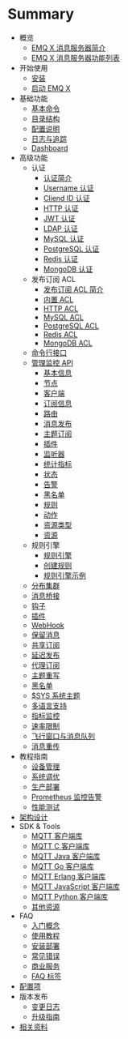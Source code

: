 # Summary

* 概览
  * [EMQ X 消息服务器简介](introduction.md)
  * [EMQ X 消息服务器功能列表](introduction/checklist.md)
* 开始使用
  * [安装](getting-started/installation.md)
  * [启动 EMQ X](getting-started/start.md)
* 基础功能
  * [基本命令](using-emqx/command-line.md)
  * [目录结构](using-emqx/directory.md)
  * [配置说明](using-emqx/config.md)
  * [日志与追踪](using-emqx/log.md)
  * [Dashboard](using-emqx/dashboard-ee.md)
* 高级功能
  * 认证
    * [认证简介](advanced/auth.md)
    * [Username 认证](advanced/auth-username.md)
    * [Cliend ID 认证](advanced/auth-clientid.md)
    * [HTTP 认证](advanced/auth-http.md)
    * [JWT 认证](advanced/auth-jwt.md)
    * [LDAP 认证](advanced/auth-ldap.md)
    * [MySQL 认证](advanced/auth-mysql.md)
    * [PostgreSQL 认证](advanced/auth-postgresql.md)
    * [Redis 认证](advanced/auth-redis.md)
    * [MongoDB 认证](advanced/auth-mongodb.md)
  * 发布订阅 ACL
    * [发布订阅 ACL 简介](advanced/acl.md)
    * [内置 ACL](advanced/acl-file.md)
    * [HTTP ACL](advanced/acl-http.md)
    * [MySQL ACL](advanced/acl-mysql.md)
    * [PostgreSQL ACL](advanced/acl-postgres.md)
    * [Redis ACL](advanced/acl-redis.md)
    * [MongoDB ACL](advanced/acl-mongodb.md)
  * [命令行接口](advanced/cli.md)
  * [管理监控 API](advanced/http-api.md)
    * [基本信息](./advanced/http-api.md#endpoint-brokers)
    * [节点](./advanced/http-api.md#endpoint-nodes)
    * [客户端](./advanced/http-api.md#endpoint-clients)
    * [订阅信息](./advanced/http-api.md#endpoint-subscriptions)
    * [路由](./advanced/http-api.md#endpoint-routes)
    * [消息发布](./advanced/http-api.md#endpoint-publish)
    * [主题订阅](./advanced/http-api.md#endpoint-subscribe)
    * [插件](./advanced/http-api.md#endpoint-plugins)
    * [监听器](./advanced/http-api.md#endpoint-listeners)
    * [统计指标](./advanced/http-api.md#endpoint-metrics)
    * [状态](./advanced/http-api.md#endpoint-stats)
    * [告警](./advanced/http-api.md#endpoint-alarms)
    * [黑名单](./advanced/http-api.md#endpoint-banned)
    * [规则](./advanced/http-api.md#endpoint-rules)
    * [动作](./advanced/http-api.md#endpoint-actions)
    * [资源类型](./advanced/http-api.md#endpoint-resource-types)
    * [资源](./advanced/http-api.md#endpoint-resources)
  * 规则引擎
    * [规则引擎](advanced/rule-engine.md)
    * [创建规则](advanced/rule-examples.md)
    * [规则引擎示例](advanced/rule-use-guide.md)
      <!-- * [ 创建 MySQL 规则](advanced/rule-use-guide.md##创建-mysql-规则)
      * [创建 PostgreSQL 规则](advanced/rule-use-guide.md##创建-postgresql-规则)
      * [创建 Cassandra 规则](advanced/rule-use-guide.md##创建-cassandra-规则)
      * [创建 MongoDB 规则](advanced/rule-use-guide.md##创建-mongodb-规则)
      * [创建 DynamoDB 规则](advanced/rule-use-guide.md##创建-dynamodb-规则)
      * [创建 Redis 规则](advanced/rule-use-guide.md##创建-redis-规则)
      * [创建 OpenTSDB 规则](advanced/rule-use-guide.md##创建-opentsdb-规则)
      * [创建 TimescaleDB 规则](advanced/rule-use-guide.md##创建-timescaledb-规则)
      * [创建 InfluxDB 规则](advanced/rule-use-guide.md##创建-influxdb-规则)
      * [创建 WebHook 规则](advanced/rule-use-guide.md##创建-webhook-规则)
      * [创建 Kafka 规则](advanced/rule-use-guide.md##创建-kafka-规则)
      * [创建 Pulsar 规则](advanced/rule-use-guide.md##创建-pulsar-规则)
      * [创建 RocketMQ 规则](advanced/rule-use-guide.md##创建-rocketmq-规则)
      * [创建 RabbitMQ 规则](advanced/rule-use-guide.md##创建-rabbitmq-规则)
      * [创建 BridgeMQTT 规则](advanced/rule-use-guide.md##创建-bridgemqtt-规则)
      * [创建 BridgeRPC 规则](advanced/rule-use-guide.md##创建-bridgerpc-规则)
      * [创建 Inspect 规则](advanced/rule-use-guide.md##创建-inspect-规则)
      * [创建 WebHook 规则](advanced/rule-use-guide.md##创建-webhook-规则) -->
  * [分布集群](advanced/cluster.md)
  * [消息桥接](advanced/bridge.md)
  * [钩子](advanced/hooks.md)
  * [插件](advanced/plugins.md)
  * [WebHook](advanced/webhook.md)
  * [保留消息](advanced/retained.md)
  * [共享订阅](advanced/shared-subscriptions.md)
  * [延迟发布](advanced/delay-publish.md)
  * [代理订阅](advanced/proxy-subscriptions.md)
  * [主题重写](advanced/topic-rewrite.md)
  * [黑名单](advanced/blacklist.md)
  * [$SYS 系统主题](advanced/system-topic.md)
  * [多语言支持](advanced/multiple-language-support.md)
  * [指标监控](advanced/metrics-and-stats.md)
  * [速率限制](advanced/rate-limit.md)
  * [飞行窗口与消息队列](advanced/inflight-window-and-message-queue.md)
  * [消息重传](advanced/retransmission.md)
* 教程指南
  * [设备管理](tutorial/device-management.md)
  * [系统调优](tutorial/turn.md)
  * [生产部署](tutorial/deploy.md)
  * [Prometheus 监控告警](tutorial/prometheus.md)
  * [性能测试](tutorial/benchmark.md)
* [架构设计](design/design.md)
* SDK & Tools
  * [MQTT 客户端库](development/client.md)
  * [MQTT C 客户端库](development/c.md)
  * [MQTT Java 客户端库](development/java.md)
  * [MQTT Go 客户端库](development/go.md)
  * [MQTT Erlang 客户端库](development/erlang.md)
  * [MQTT JavaScript 客户端库](development/javascript.md)
  * [MQTT Python 客户端库](development/python.md)
  * [其他资源](development/resource.md)
* FAQ
  * [入门概念](faq/faq.md)
  * [使用教程](faq/use-guide.md)
  * [安装部署](faq/deployment.md)
  * [常见错误](faq/error.md)
  * [商业服务](faq/enterprise.md)
  * [FAQ 标签](faq/tags.md)
* [配置项](configuration/configuration.md)
* 版本发布
  * [变更日志](changes/changes.md)
  * [升级指南](changes/upgrade.md)
* [相关资料](awesome/awesome.md)
